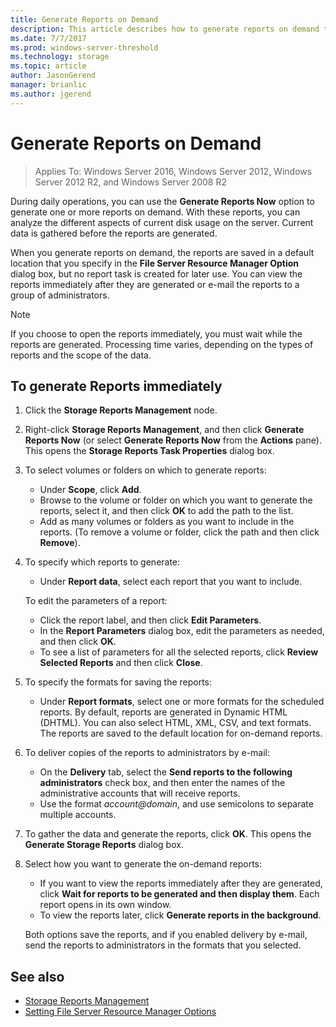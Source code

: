 ```yaml
---
title: Generate Reports on Demand
description: This article describes how to generate reports on demand to analyze disk usage on the server
ms.date: 7/7/2017
ms.prod: windows-server-threshold
ms.technology: storage
ms.topic: article
author: JasonGerend
manager: brianlic
ms.author: jgerend
---
```


# Generate Reports on Demand

> Applies To: Windows Server 2016, Windows Server 2012, Windows Server 2012 R2, and Windows Server 2008 R2

During daily operations, you can use the **Generate Reports Now** option to generate one or more reports on demand. With these reports, you can analyze the different aspects of current disk usage on the server. Current data is gathered before the reports are generated.

When you generate reports on demand, the reports are saved in a default location that you specify in the **File Server Resource Manager Option** dialog box, but no report task is created for later use. You can view the reports immediately after they are generated or e-mail the reports to a group of administrators.

> [!Note]
> If you choose to open the reports immediately, you must wait while the reports are generated. Processing time varies, depending on the types of reports and the scope of the data.

## To generate Reports immediately

1.  Click the **Storage Reports Management** node.

2.  Right-click **Storage Reports Management**, and then click **Generate Reports Now** (or select **Generate Reports Now** from the **Actions** pane). This opens the **Storage Reports Task Properties** dialog box.

3.  To select volumes or folders on which to generate reports:

    -   Under **Scope**, click **Add**.
    -   Browse to the volume or folder on which you want to generate the reports, select it, and then click **OK** to add the path to the list.
    -   Add as many volumes or folders as you want to include in the reports. (To remove a volume or folder, click the path and then click **Remove**).

4.  To specify which reports to generate:

     -   Under **Report data**, select each report that you want to include.

    To edit the parameters of a report:

    -   Click the report label, and then click **Edit Parameters**.
    -   In the **Report Parameters** dialog box, edit the parameters as needed, and then click **OK**.
    -  To see a list of parameters for all the selected reports, click **Review Selected Reports** and then click **Close**.
 
5.  To specify the formats for saving the reports:

    -  Under **Report formats**, select one or more formats for the scheduled reports. By default, reports are generated in Dynamic HTML (DHTML). You can also select HTML, XML, CSV, and text formats. The reports are saved to the default location for on-demand reports.

6.  To deliver copies of the reports to administrators by e-mail:

    -  On the **Delivery** tab, select the **Send reports to the following administrators** check box, and then enter the names of the administrative accounts that will receive reports. 
    - Use the format *account@domain*, and use semicolons to separate multiple accounts.

7.  To gather the data and generate the reports, click **OK**. This opens the **Generate Storage Reports** dialog box.

8.  Select how you want to generate the on-demand reports:

    -   If you want to view the reports immediately after they are generated, click **Wait for reports to be generated and then display them**. Each report opens in its own window.
    -   To view the reports later, click **Generate reports in the background**.

    Both options save the reports, and if you enabled delivery by e-mail, send the reports to administrators in the formats that you selected.

## See also

-   [Storage Reports Management](storage-reports-management.md)
-   [Setting File Server Resource Manager Options](setting-file-server-resource-manager-options.md)

